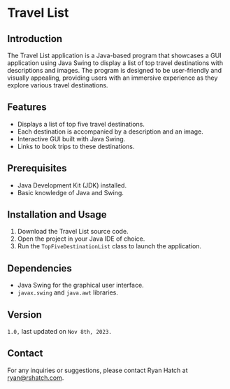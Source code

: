 <!DOCTYPE html>
<html>
<body>
    <h1>Travel List</h1>
    <h2>Introduction</h2>
    <p>
        The Travel List application is a Java-based program that showcases a GUI application using Java Swing to display a list of top travel destinations with descriptions and images. The program is designed to be user-friendly and visually appealing, providing users with an immersive experience as they explore various travel destinations.
    </p>
    <h2>Features</h2>
    <ul>
        <li>Displays a list of top five travel destinations.</li>
        <li>Each destination is accompanied by a description and an image.</li>
        <li>Interactive GUI built with Java Swing.</li>
        <li>Links to book trips to these destinations.</li>
    </ul>
    <h2>Prerequisites</h2>
    <ul>
        <li>Java Development Kit (JDK) installed.</li>
        <li>Basic knowledge of Java and Swing.</li>
    </ul>
    <h2>Installation and Usage</h2>
    <ol>
        <li>Download the Travel List source code.</li>
        <li>Open the project in your Java IDE of choice.</li>
        <li>Run the <code>TopFiveDestinationList</code> class to launch the application.</li>
    </ol>
    <h2>Dependencies</h2>
    <ul>
        <li>Java Swing for the graphical user interface.</li>
        <li><code>javax.swing</code> and <code>java.awt</code> libraries.</li>
    </ul>
    <h2>Version</h2>
    <p><code>1.0,</code> last updated on <code>Nov 8th, 2023.</code></p>
    <h2>Contact</h2>
    <p>
        For any inquiries or suggestions, please contact Ryan Hatch at <a href="mailto:ryan@rshatch.com">ryan@rshatch.com</a>.
    </p>
</body>
</html>
